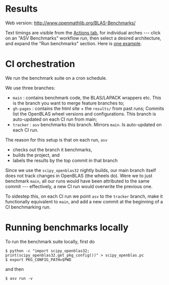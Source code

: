 Results
=======

Web version:  http://www.openmathlib.org/BLAS-Benchmarks/

Text timings are visible from the [Actions tab](https://github.com/OpenMathLib/BLAS-Benchmarks/actions), for individual arches --- click on an "ASV Benchmarks" workflow run, then select a desired architecture, and expand the "Run benchmarks" section. Here is [one example](https://github.com/OpenMathLib/BLAS-Benchmarks/actions/runs/9616185161/job/26525115646).

CI orchestration
================

We run the benchmark suite on a cron schedule.

We use three branches:

  - `main` : contains benchmark code, the BLAS/LAPACK wrappers etc. This is the branch
    you want to merge feature branches to;
  - `gh-pages` : contains the html site + the `results/` from past runs; Commits
    list the OpenBLAS wheel versions and configurations. This branch is auto-updated on
    each CI run from main;
  - `tracker` : `asv` benchmarks this branch. Mirrors `main`.
    Is auto-updated on each CI run.

The reason for this setup is that on each run,  `asv`

  - checks out the branch it benchmarks,
  - builds the project, and
  - labels the results by the top commit in that branch

Since we use the `scipy_openblas32` nightly builds, our main branch itself does
not track changes in OpenBLAS (the wheels do).
Were we to just benchmark `main`, all our runs would have been attributed
to the same commit --- effectively, a new CI run would overwrite the previous one.

To sidestep this, on each CI run we point `asv` to the `tracker` branch, make it
functionally equivalent to `main`, and add a new commit at the beginning of a CI
benchmarking run.


Running benchmarks locally
==========================


To run the benchmark suite locally, first do

```
$ python -c "import scipy_openblas32; print(scipy_openblas32.get_pkg_config())" > scipy_openblas.pc
$ export PKG_CONFIG_PATH=$PWD
```

and then

```
$ asv run -v
```
